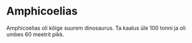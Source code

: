 # Amphicoelias

Amphicoelias oli kõige suurem dinosaurus. Ta kaalus üle 100 tonni ja oli umbes
60 meetrit pikk.

